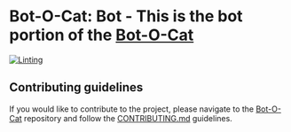 # Bot-O-Cat: Bot - This is the bot portion of the [Bot-O-Cat](https://github.com/xN4P4LM-org/bot-o-cat)

[![Linting](https://github.com/xN4P4LM-org/bot-o-cat_bot/actions/workflows/lint.yaml/badge.svg)](https://github.com/xN4P4LM-org/bot-o-cat_bot/actions/workflows/lint.yaml)

## Contributing guidelines

If you would like to contribute to the project, please navigate to the [Bot-O-Cat](https://github.com/xN4P4LM-org/bot-o-cat) repository and follow the [CONTRIBUTING.md](https://github.com/xN4P4LM-org/bot-o-cat/blob/main/CONTRIBUTING.md) guidelines.

